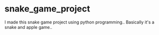 # snake_game_project
I made this snake game project using python programming.. Basically it's a snake and apple game.. 
